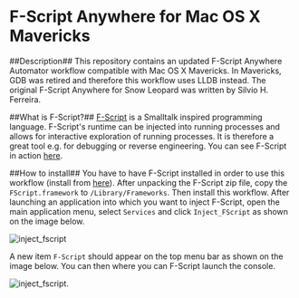 F-Script Anywhere for Mac OS X Mavericks
===============

##Description##
This repository contains an updated F-Script Anywhere Automator workflow compatible with Mac OS X Mavericks. In Mavericks, GDB was retired and therefore this workflow uses LLDB instead. The original F-Script Anywhere for Snow Leopard was written by Silvio H. Ferreira.

##What is F-Script?##
[F-Script](https://en.wikipedia.org/wiki/F-Script_\(programming_language\)) is a Smalltalk inspired programming language. F-Script's runtime can be injected into running processes and allows for interactive exploration of running processes. It is therefore a great tool e.g. for debugging or reverse engineering.
You can see F-Script in action [here](http://www.youtube.com/watch?v=SNVnoulAHbg).

##How to install##
You have to have F-Script installed in order to use this workflow (install from [here](http://www.fscript.org/download/download.htm)). After unpacking the F-Script zip file, copy the `FScript.framework` to `/Library/Frameworks`. Then install this workflow. After launching an application into which you want to inject F-Script, open the main application menu, select `Services` and click `Inject_FScript` as shown on the image below.

![inject_fscript](https://raw.github.com/adamnemecek/FScriptAnywhere/screenshots/pic1.png)

A new item `F-Script` should appear on the top menu bar as shown on the image below. You can then where you can F-Script launch the console.

![inject_fscript](https://raw.github.com/adamnemecek/FScriptAnywhere/screenshots/pic2.png).



